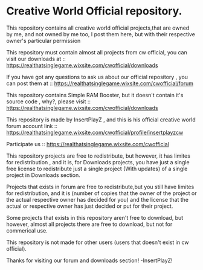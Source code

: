 # Creative World Official repository.
This repository contains all creative world official projects,that are owned by me, and not owned by me too, I post them here, but with their respective owner's particular permission 

This repository must contain almost all projects from cw official, you can visit our downloads at :: https://realthatsinglegame.wixsite.com/cwofficial/downloads

If you have got any questions to ask us about our official repository , you can post them at :: 
https://realthatsinglegame.wixsite.com/cwofficial/forum

This repository contains Simple RAM Booster, but it doesn't contain it's source code , why?, please visit :: 
https://realthatsinglegame.wixsite.com/cwofficial/downloads

This repository is made by InsertPlayZ , and this is his official creative world forum account link :: 
https://realthatsinglegame.wixsite.com/cwofficial/profile/insertplayzcw

Participate us :: 
https://realthatsinglegame.wixsite.com/cwofficial

This repository projects are free to redistribute, but however, it has limites for redistribution , and it is, for Downloads projects, you have just a single free license to redistribute just a single project (With updates) of a single project in Downloads section.

Projects that exists in forum are free to redistribute,but you still have limites for redistribution, and it is (number of copies that the owner of the project or the actual respective owner has decided for you) and the license that the actual or respective owner has just decided or put for their project.

Some projects that exists in this repository aren't free to download, but however, almost all projects there are free to download, but not for commerical use.

This repository is not made for other users (users that doesn't exist in cw official).

Thanks for visiting our forum and downloads section!
-InsertPlayZ!
